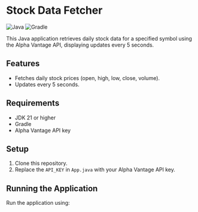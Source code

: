# Stock Data Fetcher

![Java](https://img.shields.io/badge/java-%23ED8B00.svg?style=flat&logo=openjdk&logoColor=white) ![Gradle](https://img.shields.io/badge/gradle-%23ED8B00.svg?style=flat&logo=gradle&logoColor=green&color=white)

This Java application retrieves daily stock data for a specified symbol using the Alpha Vantage API, displaying updates every 5 seconds.

## Features

- Fetches daily stock prices (open, high, low, close, volume).
- Updates every 5 seconds.

## Requirements

- JDK 21 or higher
- Gradle
- Alpha Vantage API key

## Setup

1. Clone this repository.
2. Replace the `API_KEY` in `App.java` with your Alpha Vantage API key.

## Running the Application

Run the application using:
